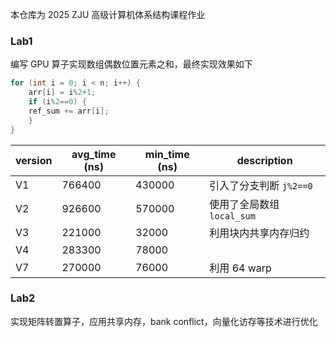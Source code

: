 本仓库为 2025 ZJU 高级计算机体系结构课程作业


### Lab1

编写 GPU 算子实现数组偶数位置元素之和，最终实现效果如下
```cpp
for (int i = 0; i < n; i++) {
    arr[i] = i%2+1;
    if (i%2==0) {
    ref_sum += arr[i];
    }
}
```

| version| avg_time (ns) | min_time (ns) | description |
| - | - | - | - |
| V1 | 766400 | 430000 | 引入了分支判断 `j%2==0`|
| V2 | 926600 | 570000 | 使用了全局数组 `local_sum` |
| V3 | 221000 | 32000  | 利用块内共享内存归约 |
| V4 | 283300 | 78000 | |
| V7 | 270000 | 76000 | 利用 64 warp |

### Lab2

实现矩阵转置算子，应用共享内存，bank conflict，向量化访存等技术进行优化
